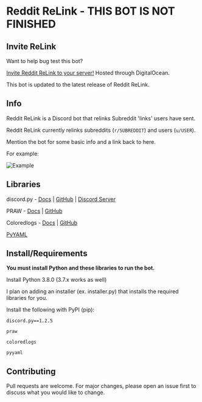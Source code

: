 # Reddit ReLink - THIS BOT IS NOT FINISHED

## Invite ReLink

Want to help bug test this bot?

[Invite Reddit ReLink to your server!](https://discordapp.com/api/oauth2/authorize?client_id=618868626945998849&permissions=18432&scope=bot) Hosted through DigitalOcean.

This bot is updated to the latest release of Reddit ReLink.

## Info

Reddit ReLink is a Discord bot that relinks Subreddit 'links' users have sent.

Reddit ReLink currently relinks subreddits (`r/SUBREDDIT`) and users (`u/USER`).

Mention the bot for some basic info and a link back to here.

For example:

![Example](https://i.imgur.com/HRdgadl.png)

## Libraries

discord.py - [Docs](https://discordpy.readthedocs.io) | [GitHub](https://github.com/Rapptz/discord.py) | [Discord Server](https://discord.gg/r3sSKJJ)

PRAW - [Docs](https://praw.readthedocs.io/en/latest/) | [GitHub](https://github.com/praw-dev/praw)

Coloredlogs - [Docs](https://coloredlogs.readthedocs.io/en/latest/) | [GitHub](https://github.com/xolox/python-coloredlogs)

[PyYAML](https://pyyaml.org/)

## Install/Requirements

**You must install Python and these libraries to run the bot.**

Install Python 3.8.0 (3.7.x works as well)

I plan on adding an installer (ex. installer.py) that installs the required libraries for you.

Install the following with PyPI (pip):

`discord.py==1.2.5`

`praw`

`coloredlogs`

`pyyaml`

## Contributing

Pull requests are welcome. For major changes, please open an issue first to discuss what you would like to change.
